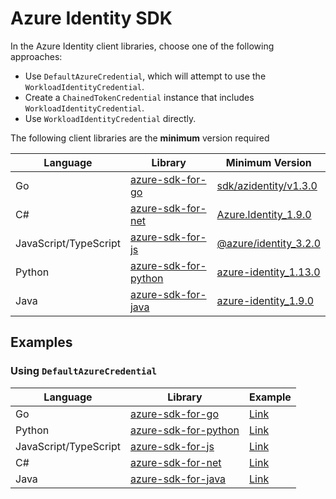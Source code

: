 # Azure Identity SDK

In the Azure Identity client libraries, choose one of the following approaches:

- Use `DefaultAzureCredential`, which will attempt to use the `WorkloadIdentityCredential`.
- Create a `ChainedTokenCredential` instance that includes `WorkloadIdentityCredential`.
- Use `WorkloadIdentityCredential` directly.

The following client libraries are the **minimum** version required

| Language              | Library                                                               | Minimum Version                                                                                           |
| --------------------- | --------------------------------------------------------------------- | --------------------------------------------------------------------------------------------------------- |
| Go                    | [azure-sdk-for-go](https://github.com/Azure/azure-sdk-for-go)         | [sdk/azidentity/v1.3.0](https://pkg.go.dev/github.com/Azure/azure-sdk-for-go/sdk/azidentity@v1.3.0)       |
| C#                    | [azure-sdk-for-net](https://github.com/Azure/azure-sdk-for-net)       | [Azure.Identity_1.9.0](https://github.com/Azure/azure-sdk-for-net/releases/tag/Azure.Identity_1.9.0)      |
| JavaScript/TypeScript | [azure-sdk-for-js](https://github.com/Azure/azure-sdk-for-js)         | [@azure/identity_3.2.0](https://github.com/Azure/azure-sdk-for-js/releases/tag/@azure/identity_3.2.0)     |
| Python                | [azure-sdk-for-python](https://github.com/Azure/azure-sdk-for-python) | [azure-identity_1.13.0](https://github.com/Azure/azure-sdk-for-python/releases/tag/azure-identity_1.13.0) |
| Java                  | [azure-sdk-for-java](https://github.com/Azure/azure-sdk-for-java)     | [azure-identity_1.9.0](https://github.com/Azure/azure-sdk-for-java/releases/tag/azure-identity_1.9.0)     |

## Examples

### Using `DefaultAzureCredential`

| Language              | Library                                                               | Example                                                                                           |
| --------------------- | --------------------------------------------------------------------- | ------------------------------------------------------------------------------------------------- |
| Go                    | [azure-sdk-for-go](https://github.com/Azure/azure-sdk-for-go)         | [Link](https://github.com/Azure/azure-workload-identity/tree/main/examples/azure-identity/go)     |
| Python                | [azure-sdk-for-python](https://github.com/Azure/azure-sdk-for-python) | [Link](https://github.com/Azure/azure-workload-identity/tree/main/examples/azure-identity/python) |
| JavaScript/TypeScript | [azure-sdk-for-js](https://github.com/Azure/azure-sdk-for-js)         | [Link](https://github.com/Azure/azure-workload-identity/tree/main/examples/azure-identity/node)   |
| C#                    | [azure-sdk-for-net](https://github.com/Azure/azure-sdk-for-net)       | [Link](https://github.com/Azure/azure-workload-identity/tree/main/examples/azure-identity/dotnet) |
| Java                  | [azure-sdk-for-java](https://github.com/Azure/azure-sdk-for-java)     | [Link](https://github.com/Azure/azure-workload-identity/tree/main/examples/azure-identity/java)   |
